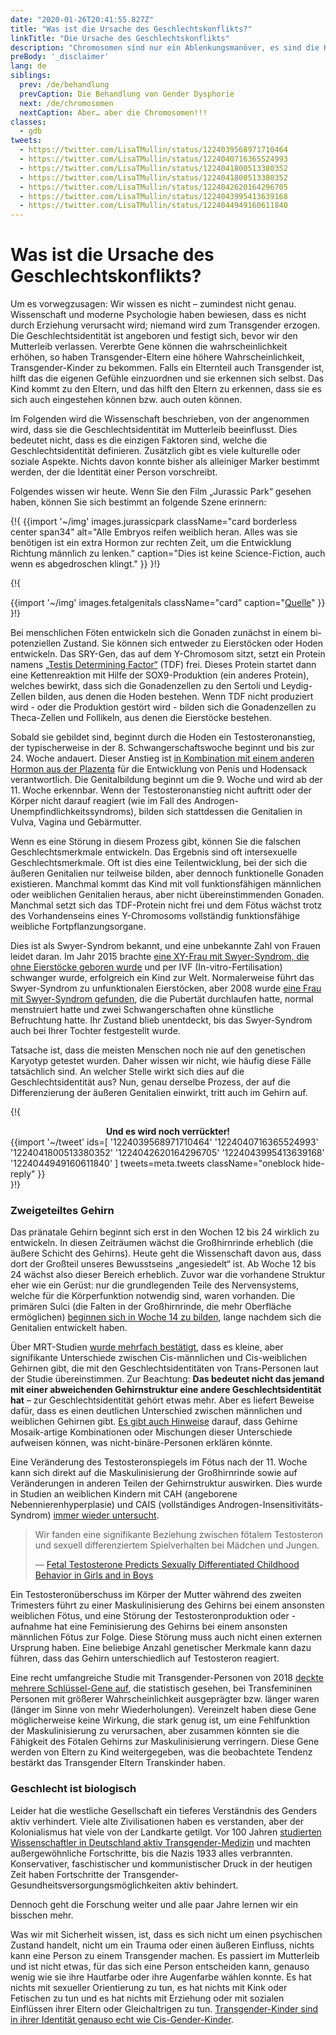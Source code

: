 ```yaml
---
date: "2020-01-26T20:41:55.827Z"
title: "Was ist die Ursache des Geschlechtskonflikts?"
linkTitle: "Die Ursache des Geschlechtskonflikts"
description: "Chromosomen sind nur ein Ablenkungsmanöver, es sind die Hormone, die Sie im Auge behalten müssen"
preBody: '_disclaimer'
lang: de
siblings:
  prev: /de/behandlung
  prevCaption: Die Behandlung von Gender Dysphorie
  next: /de/chromosomen
  nextCaption: Aber… aber die Chromosomen!!!
classes:
  - gdb
tweets:
  - https://twitter.com/LisaTMullin/status/1224039568971710464
  - https://twitter.com/LisaTMullin/status/1224040716365524993
  - https://twitter.com/LisaTMullin/status/1224041800513380352
  - https://twitter.com/LisaTMullin/status/1224041800513380352
  - https://twitter.com/LisaTMullin/status/1224042620164296705
  - https://twitter.com/LisaTMullin/status/1224043995413639168
  - https://twitter.com/LisaTMullin/status/1224044949160611840
---
```


# Was ist die Ursache des Geschlechtskonflikts?

Um es vorwegzusagen: Wir wissen es nicht – zumindest nicht genau. Wissenschaft und moderne Psychologie haben bewiesen, dass es nicht durch Erziehung verursacht wird; niemand wird zum Transgender erzogen. Die Geschlechtsidentität ist angeboren und festigt sich, bevor wir den Mutterleib verlassen. Vererbte Gene können die wahrscheinlichkeit erhöhen, so haben Transgender-Eltern eine höhere Wahrscheinlichkeit, Transgender-Kinder zu bekommen. Falls ein Elternteil auch Transgender ist, hilft das die eigenen Gefühle einzuordnen und sie erkennen sich selbst. Das Kind kommt zu den Eltern, und das hilft den Eltern zu erkennen, dass sie es sich auch eingestehen können bzw. auch outen können.

Im Folgenden wird die Wissenschaft beschrieben, von der angenommen wird, dass sie die Geschlechtsidentität im Mutterleib beeinflusst. Dies bedeutet nicht, dass es die einzigen Faktoren sind, welche die Geschlechtsidentität definieren. Zusätzlich gibt es viele kulturelle oder soziale Aspekte. Nichts davon konnte bisher als alleiniger Marker bestimmt werden, der die Identität einer Person vorschreibt.

Folgendes wissen wir heute. Wenn Sie den Film „Jurassic Park“ gesehen haben, können Sie sich bestimmt an folgende Szene erinnern:

{!{
  {{import '~/img' images.jurassicpark
    className="card borderless center span34"
    alt="Alle Embryos reifen weiblich heran. Alles was sie benötigen ist ein extra Hormon zur rechten Zeit, um die Entwicklung Richtung männlich zu lenken."
    caption="Dies ist keine Science-Fiction, auch wenn es abgedroschen klingt."
  }}
}!}

{!{
<div class="gutter flex flex-center print-span3">
  {{import '~/img' images.fetalgenitals
    className="card"
    caption="<a href=\"https://schoolbag.info/biology/concepts/188.html\">Quelle</a>"
  }}
</div>
}!}

Bei menschlichen Föten entwickeln sich die Gonaden zunächst in einem bi-potenziellen Zustand. Sie können sich entweder zu Eierstöcken oder Hoden entwickeln. Das SRY-Gen, das auf dem Y-Chromosom sitzt, setzt ein Protein namens [„Testis Determining Factor“](https://de.wikipedia.org/wiki/Sex_determining_region_of_Y) (TDF) frei. Dieses Protein startet dann eine Kettenreaktion mit Hilfe der SOX9-Produktion (ein anderes Protein), welches bewirkt, dass sich die Gonadenzellen zu den Sertoli und Leydig-Zellen bilden, aus denen die Hoden bestehen. Wenn TDF nicht produziert wird - oder die Produktion gestört wird - bilden sich die Gonadenzellen zu Theca-Zellen und Follikeln, aus denen die Eierstöcke bestehen.

Sobald sie gebildet sind, beginnt durch die Hoden ein Testosteronanstieg, der typischerweise in der 8. Schwangerschaftswoche beginnt und bis zur 24. Woche andauert. Dieser Anstieg ist [in Kombination mit einem anderen Hormon aus der Plazenta](https://www.sciencedaily.com/releases/2019/02/190214153053.htm) für die Entwicklung von Penis und Hodensack verantwortlich. Die Genitalbildung beginnt um die 9. Woche und wird ab der 11. Woche erkennbar. Wenn der Testosteronanstieg nicht auftritt oder der Körper nicht darauf reagiert (wie im Fall des Androgen-Unempfindlichkeitssyndroms), bilden sich stattdessen die Genitalien in Vulva, Vagina und Gebärmutter.

Wenn es eine Störung in diesem Prozess gibt, können Sie die falschen Geschlechtsmerkmale entwickeln. Das Ergebnis sind oft intersexuelle Geschlechtsmerkmale. Oft ist dies eine Teilentwicklung, bei der sich die äußeren Genitalien nur teilweise bilden, aber dennoch funktionelle Gonaden existieren. Manchmal kommt das Kind mit voll funktionsfähigen männlichen oder weiblichen Genitalien heraus, aber nicht übereinstimmenden Gonaden. Manchmal setzt sich das TDF-Protein nicht frei und dem Fötus wächst trotz des Vorhandenseins eines Y-Chromosoms vollständig funktionsfähige weibliche Fortpflanzungsorgane.

Dies ist als Swyer-Syndrom bekannt, und eine unbekannte Zahl von Frauen leidet daran. Im Jahr 2015 brachte [eine XY-Frau mit Swyer-Syndrom, die ohne Eierstöcke geboren wurde](https://www.independent.co.uk/news/science/mostly-male-woman-gives-birth-to-twins-in-medical-miracle-10033528.html) und per IVF (In-vitro-Fertilisation) schwanger wurde, erfolgreich ein Kind zur Welt. Normalerweise führt das Swyer-Syndrom zu unfunktionalen Eierstöcken, aber 2008 wurde [eine Frau mit Swyer-Syndrom gefunden](https://www.ncbi.nlm.nih.gov/pmc/articles/PMC2190741/), die die Pubertät durchlaufen hatte, normal menstruiert hatte und zwei Schwangerschaften ohne künstliche Befruchtung hatte. Ihr Zustand blieb unentdeckt, bis das Swyer-Syndrom auch bei Ihrer Tochter festgestellt wurde.

Tatsache ist, dass die meisten Menschen noch nie auf den genetischen Karyotyp getestet wurden. Daher wissen wir nicht, wie häufig diese Fälle tatsächlich sind. An welcher Stelle wirkt sich dies auf die Geschlechtsidentität aus? Nun, genau derselbe Prozess, der auf die Differenzierung der äußeren Genitalien einwirkt, tritt auch im Gehirn auf.

{!{
<div class="gutter">
  <strong style="display: block;text-align: center;">Und es wird noch verrückter!</strong>
  {{import '~/tweet' ids=[
    '1224039568971710464'
    '1224040716365524993'
    '1224041800513380352'
    '1224042620164296705'
    '1224043995413639168'
    '1224044949160611840'
  ] tweets=meta.tweets className="oneblock hide-reply" }}
</div>
}!}

### Zweigeteiltes Gehirn

Das pränatale Gehirn beginnt sich erst in den Wochen 12 bis 24 wirklich zu entwickeln. In diesen Zeiträumen wächst die Großhirnrinde erheblich (die äußere Schicht des Gehirns). Heute geht die Wissenschaft davon aus, dass dort der Großteil unseres Bewusstseins „angesiedelt“ ist. Ab Woche 12 bis 24 wächst also dieser Bereich erheblich. Zuvor war die vorhandene Struktur eher wie ein Gerüst: nur die grundlegenden Teile des Nervensystems, welche für die Körperfunktion notwendig sind, waren vorhanden. Die primären Sulci (die Falten in der Großhirnrinde, die mehr Oberfläche ermöglichen) [beginnen sich in Woche 14 zu bilden](https://www.ncbi.nlm.nih.gov/pmc/articles/PMC2989000/#Sec5title), lange nachdem sich die Genitalien entwickelt haben.

Über MRT-Studien [wurde mehrfach bestätigt](https://www.the-scientist.com/features/are-the-brains-of-transgender-people-different-from-those-of-cisgender-people-30027), dass es kleine, aber signifikante Unterschiede zwischen Cis-männlichen und Cis-weiblichen Gehirnen gibt, die mit den Geschlechtsidentitäten von Trans-Personen laut der Studie übereinstimmen. Zur Beachtung: **Das bedeutet nicht das jemand mit einer abweichenden Gehirnstruktur eine andere Geschlechtsidentität hat** – zur Geschlechtsidentität gehört etwas mehr. Aber es liefert Beweise dafür, dass es einen deutlichen Unterschied zwischen männlichen und weiblichen Gehirnen gibt. [Es gibt auch Hinweise](https://www.pnas.org/content/112/50/15468) darauf, dass Gehirne Mosaik-artige Kombinationen oder Mischungen dieser Unterschiede aufweisen können, was nicht-binäre-Personen erklären könnte.

Eine Veränderung des Testosteronspiegels im Fötus nach der 11. Woche kann sich direkt auf die Maskulinisierung der Großhirnrinde sowie auf Veränderungen in anderen Teilen der Gehirnstruktur auswirken. Dies wurde in Studien an weiblichen Kindern mit CAH (angeborene Nebennierenhyperplasie) und CAIS (vollständiges Androgen-Insensitivitäts-Syndrom) [immer wieder untersucht](https://www.ncbi.nlm.nih.gov/pmc/articles/PMC4350266/).

<blockquote class="cite"><p>Wir fanden eine signifikante Beziehung zwischen fötalem Testosteron und sexuell differenziertem Spielverhalten bei Mädchen und Jungen.</p>&mdash; <a href="https://www.ncbi.nlm.nih.gov/pmc/articles/PMC2778233/">Fetal Testosterone Predicts Sexually Differentiated Childhood Behavior in Girls and in Boys</a></blockquote>

Ein Testosteronüberschuss im Körper der Mutter während des zweiten Trimesters führt zu einer Maskulinisierung des Gehirns bei einem ansonsten weiblichen Fötus, und eine Störung der Testosteronproduktion oder -aufnahme hat eine Feminisierung des Gehirns bei einem ansonsten männlichen Fötus zur Folge. Diese Störung muss auch nicht einen externen Ursprung haben. Eine beliebige Anzahl genetischer Merkmale kann dazu führen, dass das Gehirn unterschiedlich auf Testosteron reagiert.

Eine recht umfangreiche Studie mit Transgender-Personen von 2018 [deckte mehrere Schlüssel-Gene auf](https://academic.oup.com/jcem/article/104/2/390/5104458), die statistisch gesehen, bei Transfemininen Personen mit größerer Wahrscheinlichkeit ausgeprägter bzw. länger waren (länger im Sinne von mehr Wiederholungen). Vereinzelt haben diese Gene möglicherweise keine Wirkung, die stark genug ist, um eine Fehlfunktion der Maskulinisierung zu verursachen, aber zusammen könnten sie die Fähigkeit des Fötalen Gehirns zur Maskulinisierung verringern. Diese Gene werden von Eltern zu Kind weitergegeben, was die beobachtete Tendenz bestärkt das Transgender Eltern Transkinder haben.

### Geschlecht ist biologisch

Leider hat die westliche Gesellschaft ein tieferes Verständnis des Genders aktiv verhindert. Viele alte Zivilisationen haben es verstanden, aber der Kolonialismus hat viele von der Landkarte getilgt. Vor 100 Jahren [studierten Wissenschaftler in Deutschland aktiv Transgender-Medizin](https://de.wikipedia.org/wiki/Institut_f%C3%BCr_Sexualwissenschaft) und machten außergewöhnliche Fortschritte, bis die Nazis 1933 alles verbrannten. Konservativer, faschistischer und kommunistischer Druck in der heutigen Zeit haben Fortschritte der Transgender-Gesundheitsversorgungsmöglichkeiten aktiv behindert.

Dennoch geht die Forschung weiter und alle paar Jahre lernen wir ein bisschen mehr.

Was wir mit Sicherheit wissen, ist, dass es sich nicht um einen psychischen Zustand handelt, nicht um ein Trauma oder einen äußeren Einfluss, nichts kann eine Person zu einem Transgender machen. 
Es passiert im Mutterleib und ist nicht etwas, für das sich eine Person entscheiden kann, genauso wenig wie sie ihre Hautfarbe oder ihre Augenfarbe wählen konnte. Es hat nichts mit sexueller Orientierung zu tun, es hat nichts mit Kink oder Fetischen zu tun und es hat nichts mit Erziehung oder mit sozialen Einflüssen ihrer Eltern oder Gleichaltrigen zu tun. [Transgender-Kinder sind in ihrer Identität genauso echt wie Cis-Gender-Kinder](https://www.forbes.com/sites/dawnstaceyennis/2020/12/29/study-transgender-children-recognize-their-authentic-gender-at-early-age-just-like-other-kids/#20bbb14526bf).
